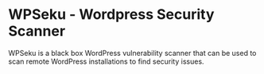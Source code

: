 # WPSeku - Wordpress Security Scanner

WPSeku is a black box WordPress vulnerability scanner that can be used to scan remote WordPress installations to find security issues.
